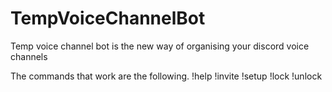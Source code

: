 # TempVoiceChannelBot
Temp voice channel bot is the new way of organising your discord voice channels

The commands that work are the following.
!help
!invite
!setup
!lock
!unlock
